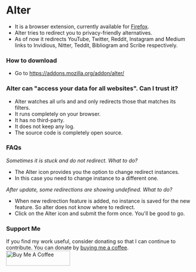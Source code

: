 # Alter

- It is a browser extension, currently available for [Firefox](https://addons.mozilla.org/addon/alter/).
- Alter tries to redirect you to privacy-friendly alternatives.
- As of now it redirects YouTube, Twitter, Reddit, Instagram and Medium links to Invidious, Nitter, Teddit, Bibliogram and Scribe respectively.

### How to download

- Go to <https://addons.mozilla.org/addon/alter/>

### Alter can "access your data for all websites". Can I trust it?

- Alter watches all urls and and only redirects those that matches its filters.
- It runs completely on your browser.
- It has no third-party.
- It does not keep any log.
- The source code is completely open source.

### FAQs

*Sometimes it is stuck and do not redirect. What to do?*

- The Alter icon provides you the option to change redirect instances.
- In this case you need to change instance to a different one.

*After update, some redirections are showing undefined. What to do?*

- When new redirection feature is added, no instance is saved for the new feature. So alter does not know where to redirect.
- Click on the Alter icon and submit the form once. You'll be good to go.

### Support Me

If you find my work useful, consider donating so that I can continue to contribute.
You can donate by [buying me a coffee](https://www.buymeacoffee.com/w3bdev).
<a href="https://www.buymeacoffee.com/w3bdev" target="_blank"><img src="https://cdn.buymeacoffee.com/buttons/default-orange.png" alt="Buy Me A Coffee" height="41" width="174"></a>
